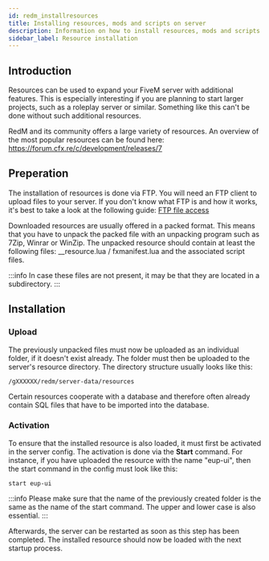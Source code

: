```yaml
---
id: redm_installresources
title: Installing resources, mods and scripts on server
description: Information on how to install resources, mods and scripts on your RedM server from ZAP-Hosting - ZAP-Hosting.com documentation
sidebar_label: Resource installation
---
```


## Introduction

Resources can be used to expand your FiveM server with additional features. This is especially interesting if you are planning to start larger projects, such as a roleplay server or similar. Something like this can't be done without such additional resources. 

RedM and its community offers a large variety of resources. An overview of the most popular resources can be found here: https://forum.cfx.re/c/development/releases/7


## Preperation

The installation of resources is done via FTP. You will need an FTP client to upload files to your server. If you don't know what FTP is and how it works, it's best to take a look at the following guide: [FTP file access](https://zap-hosting.com/guides/docs/en/gameserver_ftpaccess/)

Downloaded resources are usually offered in a packed format. This means that you have to unpack the packed file with an unpacking program such as 7Zip, Winrar or WinZip. The unpacked resource should contain at least the following files:  __resource.lua / fxmanifest.lua and the associated script files.

:::info
In case these files are not present, it may be that they are located in a subdirectory. 
:::


## Installation

### Upload 
The previously unpacked files must now be uploaded as an individual folder, if it doesn't exist already. The folder must then be uploaded to the server's resource directory. The directory structure usually looks like this:
```
/gXXXXXX/redm/server-data/resources
```
Certain resources cooperate with a database and therefore often already contain SQL files that have to be imported into the database.

### Activation
To ensure that the installed resource is also loaded, it must first be activated in the server config. The activation is done via the **Start** command. For instance, if you have uploaded the resource with the name "eup-ui", then the start command in the config must look like this: 
```
start eup-ui
```
:::info
Please make sure that the name of the previously created folder is the same as the name of the start command. The upper and lower case is also essential. 
:::

Afterwards, the server can be restarted as soon as this step has been completed. The installed resource should now be loaded with the next startup process. 
